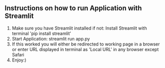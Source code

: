 ## Instructions on how to run Application with Streamlit

1. Make sure you have Streamlit installed if not: Install Streamlit with terminal 'pip install streamlit'
2. Start Application: streamlit run app.py
3. If this worked you will either be redirected to working page in a browser or enter URL displayed in terminal as 'Local URL' in any browser except Safari
4. Enjoy:)
